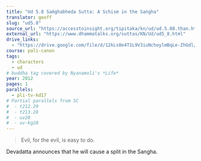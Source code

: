 ```yaml
---
title: "Ud 5.8 Saṁghabheda Sutta: A Schism in the Saṅgha"
translator: geoff
slug: "ud5.8"
source_url: "https://accesstoinsight.org/tipitaka/kn/ud/ud.5.08.than.html"
external_url: "https://www.dhammatalks.org/suttas/KN/Ud/ud5_8.html"
drive_links:
  - "https://drive.google.com/file/d/12kLs0e4T1L9V3iuNchoylmBqLe-ZhGdl/view?usp=drivesdk"
course: pali-canon
tags:
  - characters
  - ud
# buddha tag covered by Nyanamoli's *Life*
year: 2012
pages: 1
parallels:
  - pli-tv-kd17
# Partial parallels from SC
#  - t212.29
#  - t213.28
#  - uv28
#  - uv-kg28
---
```


> Evil, for the evil, is easy to do.

Devadatta announces that he will cause a split in the Sangha.
